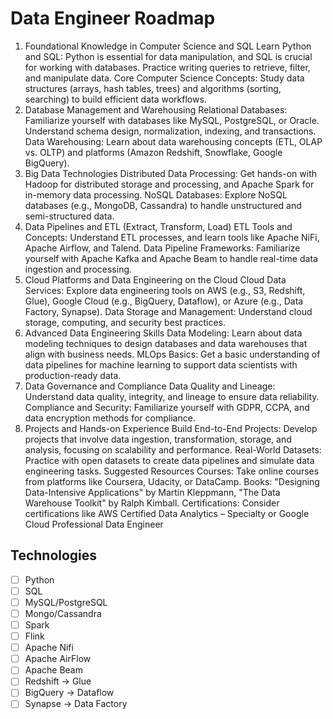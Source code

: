 # Data Engineer Roadmap

1. Foundational Knowledge in Computer Science and SQL
    Learn Python and SQL: Python is essential for data manipulation, and SQL is crucial for working with databases. Practice writing queries to retrieve, filter, and manipulate data.
    Core Computer Science Concepts: Study data structures (arrays, hash tables, trees) and algorithms (sorting, searching) to build efficient data workflows.
2. Database Management and Warehousing
    Relational Databases: Familiarize yourself with databases like MySQL, PostgreSQL, or Oracle. Understand schema design, normalization, indexing, and transactions.
    Data Warehousing: Learn about data warehousing concepts (ETL, OLAP vs. OLTP) and platforms (Amazon Redshift, Snowflake, Google BigQuery).
3. Big Data Technologies
    Distributed Data Processing: Get hands-on with Hadoop for distributed storage and processing, and Apache Spark for in-memory data processing.
    NoSQL Databases: Explore NoSQL databases (e.g., MongoDB, Cassandra) to handle unstructured and semi-structured data.
4. Data Pipelines and ETL (Extract, Transform, Load)
    ETL Tools and Concepts: Understand ETL processes, and learn tools like Apache NiFi, Apache Airflow, and Talend.
    Data Pipeline Frameworks: Familiarize yourself with Apache Kafka and Apache Beam to handle real-time data ingestion and processing.
5. Cloud Platforms and Data Engineering on the Cloud
    Cloud Data Services: Explore data engineering tools on AWS (e.g., S3, Redshift, Glue), Google Cloud (e.g., BigQuery, Dataflow), or Azure (e.g., Data Factory, Synapse).
    Data Storage and Management: Understand cloud storage, computing, and security best practices.
6. Advanced Data Engineering Skills
    Data Modeling: Learn about data modeling techniques to design databases and data warehouses that align with business needs.
    MLOps Basics: Get a basic understanding of data pipelines for machine learning to support data scientists with production-ready data.
7. Data Governance and Compliance
    Data Quality and Lineage: Understand data quality, integrity, and lineage to ensure data reliability.
    Compliance and Security: Familiarize yourself with GDPR, CCPA, and data encryption methods for compliance.
8. Projects and Hands-on Experience
    Build End-to-End Projects: Develop projects that involve data ingestion, transformation, storage, and analysis, focusing on scalability and performance.
    Real-World Datasets: Practice with open datasets to create data pipelines and simulate data engineering tasks.
Suggested Resources
    Courses: Take online courses from platforms like Coursera, Udacity, or DataCamp.
    Books: "Designing Data-Intensive Applications" by Martin Kleppmann, "The Data Warehouse Toolkit" by Ralph Kimball.
Certifications: Consider certifications like AWS Certified Data Analytics – Specialty or Google Cloud Professional Data Engineer

## Technologies

- [ ] Python
- [ ] SQL
- [ ] MySQL/PostgreSQL
- [ ] Mongo/Cassandra
- [ ] Spark
- [ ] Flink
- [ ] Apache Nifi
- [ ] Apache AirFlow
- [ ] Apache Beam
- [ ] Redshift -> Glue
- [ ] BigQuery -> Dataflow
- [ ] Synapse -> Data Factory
